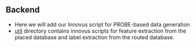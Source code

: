 ## Backend
- Here we will add our Innovus script for PROBE-based data generation
- [util](./util/) directory contains innovus scripts for feature extraction from the placed database and label extraction from the routed database.
